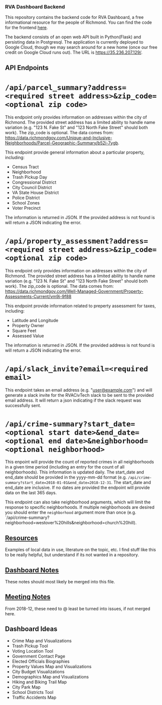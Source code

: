 ### RVA Dashboard Backend
This repository contains the backend code for RVA Dashboard, a free informational resource for the people of Richmond. You can find the code for the frontend [here](https://github.com/rvacivtech/rva_dashboard).  

The backend consists of an open web API built in Python(Flask) and persisting data in Postgresql.  The application is currently deployed to Google Cloud, though we may search around for a new home (once our free credit on Google Cloud runs out).  The URL is https://35.236.207.129/.

## API Endpoints



# `/api/parcel_summary?address=<required street address>&zip_code=<optional zip code>`
This endpoint only provides information on addresses within the city of Richmond.  The provided street address has a limited ability to handle name variation (e.g. "123 N. Fake St" and "123 North Fake Street" should both work). The zip_code is optional.  The data comes from: https://data.richmondgov.com/Unique-and-Inclusive-Neighborhoods/Parcel-Geographic-Summary/b52i-7ygb.  

This endpoint provide general information about a particular property, including:
  * Census Tract
  * Neighborhood
  * Trash Pickup Day
  * Congressional District
  * City Council District
  * VA State House District
  * Police District
  * School Zones
  * Voter Precinct
  
The information is returned in JSON.  If the provided address is not found is will return a JSON indicating the error.
  
# `/api/property_assessment?address=<required street address>&zip_code=<optional zip code>`
This endpoint only provides information on addresses within the city of Richmond.  The provided street address has a limited ability to handle name variation (e.g. "123 N. Fake St" and "123 North Fake Street" should both work). The zip_code is optional.  The data comes from: https://data.richmondgov.com/Well-Managed-Government/Property-Assessments-Current/vm9j-9f88

This endpoint provide information related to preperty assessment for taxes, including:
  * Latitude and Longitude
  * Property Owner
  * Square Feet
  * Assessed Value
  
The information is returned in JSON.  If the provided address is not found is will return a JSON indicating the error.
  
# `/api/slack_invite?email=<required email>`
This endpoint takes an email address (e.g. "user@example.com") and will generate a slack invite for the RVACivTech slack to be sent to the provided email address.  It will return a json indicating if the slack request was successfully sent.

# `/api/crime-summary?start_date=<optional start date>&end_date=<optional end date>&neighborhood=<optional neighborhood>`
This enpoint will provide the count of reported crimes in all neighborhoods in a given time period (including an entry for the count of all neighborhoods).  This information is updated daily.  The start_date and end_date should be provided in the yyyy-mm-dd format (e.g. `/api/crime-summary?start_date=2018-01-01&end_date=2018-12-31`.  The start_date and end_date are inclusive.  If no dates are provided the endpoint will provide data on the last 365 days.

This endpoint can also take neighborhood arguments, which will limit the response to specific neighborhoods.  If multiple neighborhoods are desired you should enter the `neighborhood` argument more than once (e.g. `/api/crime-summary?neighborhood=westover%20hills&neighborhood=church%20hill).


## [Resources](https://github.com/rvacivtech/rva_dash/tree/master/resources)  
Examples of local data in use, literature on the topic, etc. I find stuff like this to be really helpful, but understand if its not wanted in a repository.  

## [Dashboard Notes](https://github.com/rvacivtech/rva_dash/blob/master/notes.md)  
These notes should most likely be merged into this file.  

## [Meeting Notes](https://github.com/rvacivtech/rva_dash/blob/master/meeting-notes-2018-12.md)  
From 2018-12, these need to @ least be turned into issues, if not merged here.  

## Dashboard Ideas
* Crime Map and Visualizations
* Trash Pickup Tool
* Voting Location Tool
* Government Contact Page
* Elected Officials Biographies
* Property Values Map and Visualizations
* City Budget Visualizations
* Demographics Map and Visualizations
* Hiking and Biking Trail Map
* City Park Map
* School Districts Tool
* Traffic Accidents Map
